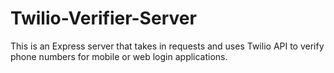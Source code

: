 # Twilio-Verifier-Server
This is an Express server that takes in requests and uses Twilio API to verify phone numbers for mobile or web login applications. 

